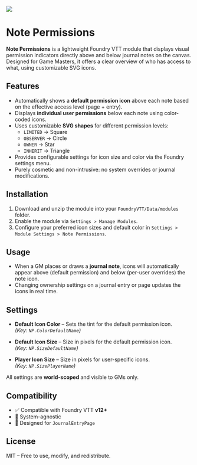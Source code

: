 ![](https://img.shields.io/badge/Foundry-v12-informational)

# Note Permissions

**Note Permissions** is a lightweight Foundry VTT module that displays visual permission indicators directly above and below journal notes on the canvas. Designed for Game Masters, it offers a clear overview of who has access to what, using customizable SVG icons.

## Features

- Automatically shows a **default permission icon** above each note based on the effective access level (page + entry).
- Displays **individual user permissions** below each note using color-coded icons.
- Uses customizable **SVG shapes** for different permission levels:
  - `LIMITED` → Square
  - `OBSERVER` → Circle
  - `OWNER` → Star
  - `INHERIT` → Triangle
- Provides configurable settings for icon size and color via the Foundry settings menu.
- Purely cosmetic and non-intrusive: no system overrides or journal modifications.

## Installation

1. Download and unzip the module into your `FoundryVTT/Data/modules` folder.
2. Enable the module via `Settings > Manage Modules`.
3. Configure your preferred icon sizes and default color in `Settings > Module Settings > Note Permissions`.

## Usage

- When a GM places or draws a **journal note**, icons will automatically appear above (default permission) and below (per-user overrides) the note icon.
- Changing ownership settings on a journal entry or page updates the icons in real time.

## Settings

- **Default Icon Color** – Sets the tint for the default permission icon.  
  _(Key: `NP.ColorDefaultName`)_

- **Default Icon Size** – Size in pixels for the default permission icon.  
  _(Key: `NP.SizeDefaultName`)_

- **Player Icon Size** – Size in pixels for user-specific icons.  
  _(Key: `NP.SizePlayerName`)_

All settings are **world-scoped** and visible to GMs only.

## Compatibility

- ✅ Compatible with Foundry VTT **v12+**
- 🎲 System-agnostic
- 🧩 Designed for `JournalEntryPage`

## License

MIT – Free to use, modify, and redistribute.
